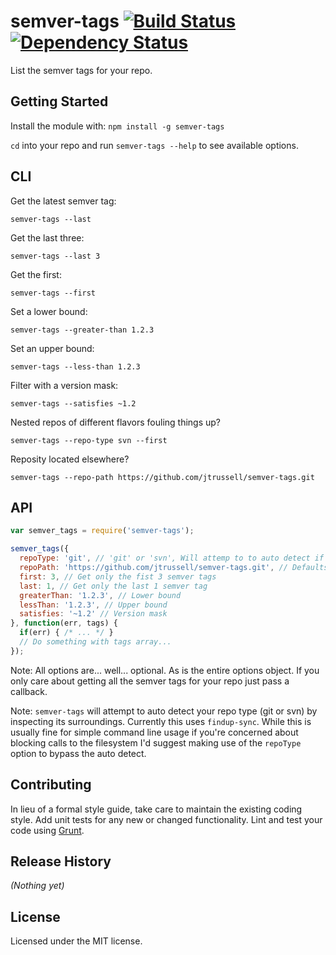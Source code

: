 # semver-tags [![Build Status](https://secure.travis-ci.org/jtrussell/semver-tags.png?branch=master)](http://travis-ci.org/jtrussell/semver-tags) [![Dependency Status](https://david-dm.org/jtrussell/semver-tags.png)](https://david-dm.org/jtrussell/semver-tags)

List the semver tags for your repo.

## Getting Started
Install the module with: `npm install -g semver-tags`

`cd` into your repo and run `semver-tags --help` to see available options.

## CLI
Get the latest semver tag:

`semver-tags --last`

Get the last three:

`semver-tags --last 3`

Get the first:

`semver-tags --first`

Set a lower bound:

`semver-tags --greater-than 1.2.3`

Set an upper bound:

`semver-tags --less-than 1.2.3`

Filter with a version mask:

`semver-tags --satisfies ~1.2`

Nested repos of different flavors fouling things up?

`semver-tags --repo-type svn --first`

Reposity located elsewhere?

`semver-tags --repo-path https://github.com/jtrussell/semver-tags.git`

## API
```javascript
var semver_tags = require('semver-tags');

semver_tags({
  repoType: 'git', // 'git' or 'svn', Will attemp to to auto detect if omitted
  repoPath: 'https://github.com/jtrussell/semver-tags.git', // Defaults to cwd
  first: 3, // Get only the fist 3 semver tags
  last: 1, // Get only the last 1 semver tag
  greaterThan: '1.2.3', // Lower bound
  lessThan: '1.2.3', // Upper bound
  satisfies: '~1.2' // Version mask
}, function(err, tags) {
  if(err) { /* ... */ }
  // Do something with tags array...
});
```

Note: All options are... well... optional. As is the entire options object. If
you only care about getting all the semver tags for your repo just pass a
callback.

Note: `semver-tags` will attempt to auto detect your repo type (git or svn) by
inspecting its surroundings. Currently this uses `findup-sync`. While this is
usually fine for simple command line usage if you're concerned about blocking
calls to the filesystem I'd suggest making use of the `repoType` option to
bypass the auto detect.

## Contributing
In lieu of a formal style guide, take care to maintain the existing coding
style. Add unit tests for any new or changed functionality. Lint and test your
code using [Grunt](http://gruntjs.com/).

## Release History
_(Nothing yet)_

## License
Licensed under the MIT license.

